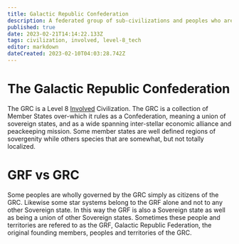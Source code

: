 ```yaml
---
title: Galactic Republic Confederation
description: A federated group of sub-civilizations and peoples who are governed by a republic government system.
published: true
date: 2023-02-21T14:14:22.133Z
tags: civilization, involved, level-8_tech
editor: markdown
dateCreated: 2023-02-10T04:03:28.742Z
---
```


# The Galactic Republic Confederation

The GRC is a Level 8 [Involved](/Involved) Civilization. The GRC is a collection of Member States over-which it rules as a Confederation, meaning a union of sovereign states, and as a wide spanning inter-stellar economic alliance and peackeeping mission. Some member states are well defined regions of sovergenity while others species that are somewhat, but not totally localized. 

# GRF vs GRC
Some peoples are wholly governed by the GRC simply as citizens of the GRC. Likewise some star systems belong to the GRF alone and not to any other Sovereign state. In this way the GRF is also a Sovereign state as well as being a union of other Sovereign states. Sometimes these people and territories are refered to as the GRF, Galactic Republic Federation, the original founding members, peoples and territories of the GRC.

